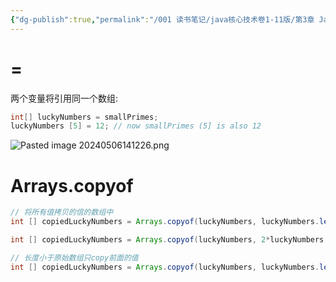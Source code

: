 ```yaml
---
{"dg-publish":true,"permalink":"/001 读书笔记/java核心技术卷1-11版/第3章 Java的基本程序设计结构/3.10 数组/3.10.4 数组拷贝/","dgPassFrontmatter":true,"created":"2024-05-06T14:09:09.875+08:00","updated":"2024-06-01T10:44:55.384+08:00"}
---
```


# =

两个变量将引用同一个数组:

```java
int[] luckyNumbers = smallPrimes;
luckyNumbers [5] = 12; // now smallPrimes (5] is also 12
```

![Pasted image 20240506141226.png](/img/user/$/$Sys999%20Attachment/Pasted%20image%2020240506141226.png)
# Arrays.copyof

```java
// 将所有值拷贝的信的数组中
int [] copiedLuckyNumbers = Arrays.copyof(luckyNumbers, luckyNumbers.length);

int [] copiedLuckyNumbers = Arrays.copyof(luckyNumbers, 2*luckyNumbers.length);

// 长度小于原始数组只copy前面的值
int [] copiedLuckyNumbers = Arrays.copyof(luckyNumbers, luckyNumbers.length-1);
```